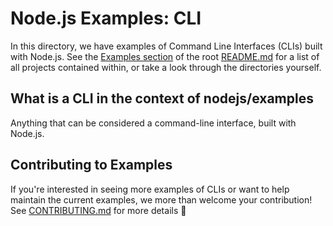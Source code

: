 # Node.js Examples: CLI

In this directory, we have examples of Command Line Interfaces (CLIs) built with Node.js. See the [Examples section](../README.md#examples) of the root [README.md](../README.md) for a list of all projects contained within, or take a look through the directories yourself.

## What is a CLI in the context of nodejs/examples

Anything that can be considered a command-line interface, built with Node.js.

## Contributing to Examples

If you're interested in seeing more examples of CLIs or want to help maintain the current examples, we more than welcome your contribution! See [CONTRIBUTING.md](../CONTRIBUTING.md) for more details 🤗
